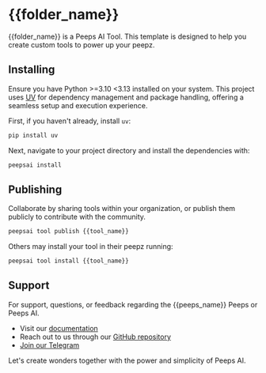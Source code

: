 # {{folder_name}}

{{folder_name}} is a Peeps AI Tool. This template is designed to help you create
custom tools to power up your peepz.

## Installing

Ensure you have Python >=3.10 <3.13 installed on your system. This project
uses [UV](https://docs.astral.sh/uv/) for dependency management and package
handling, offering a seamless setup and execution experience.

First, if you haven't already, install `uv`:

```bash
pip install uv
```

Next, navigate to your project directory and install the dependencies with:

```bash
peepsai install
```

## Publishing

Collaborate by sharing tools within your organization, or publish them publicly
to contribute with the community.

```bash
peepsai tool publish {{tool_name}}
```

Others may install your tool in their peepz running:

```bash
peepsai tool install {{tool_name}}
```

## Support

For support, questions, or feedback regarding the {{peeps_name}} Peeps or Peeps AI.

- Visit our [documentation](https://docs.peepsai.io)
- Reach out to us through our [GitHub repository](https://github.com/PeepsAI/peepsai)
- [Join our Telegram](https://t.me/peeps_ai)

Let's create wonders together with the power and simplicity of Peeps AI.
